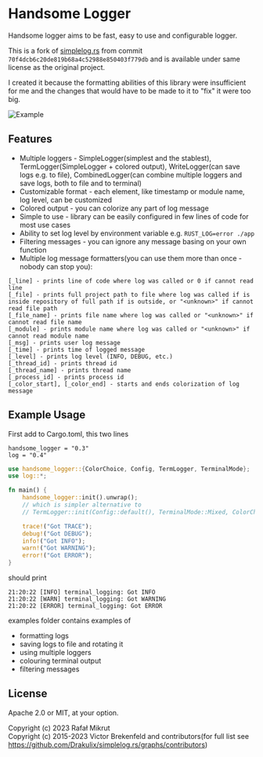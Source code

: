 # Handsome Logger

Handsome logger aims to be fast, easy to use and configurable logger.

This is a fork of [simplelog.rs](https://github.com/Drakulix/simplelog.rs) from commit `70f4dcb6c20de819b68a4c52988e850403f779db` and is available under same license as the original project.

I created it because the formatting abilities of this library were insufficient for me and the changes that would have to be made to it to "fix" it were too big.

![Example](https://github.com/qarmin/handsome_logger/assets/41945903/f409c771-abb5-47dd-acfe-0aa385475591)

## Features
- Multiple loggers - SimpleLogger(simplest and the stablest), TermLogger(SimpleLogger + colored output), WriteLogger(can save logs e.g. to file), CombinedLogger(can combine multiple loggers and save logs, both to file and to terminal)
- Customizable format - each element, like timestamp or module name, log level, can be customized
- Colored output - you can colorize any part of log message
- Simple to use - library can be easily configured in few lines of code for most use cases
- Ability to set log level by environment variable e.g. `RUST_LOG=error ./app`
- Filtering messages - you can ignore any message basing on your own function
- Multiple log message formatters(you can use them more than once - nobody can stop you):
```
[_line] - prints line of code where log was called or 0 if cannot read line
[_file] - prints full project path to file where log was called if is inside repository of full path if is outside, or "<unknown>" if cannot read file path
[_file_name] - prints file name where log was called or "<unknown>" if cannot read file name
[_module] - prints module name where log was called or "<unknown>" if cannot read module name
[_msg] - prints user log message
[_time] - prints time of logged message
[_level] - prints log level (INFO, DEBUG, etc.)
[_thread_id] - prints thread id
[_thread_name] - prints thread name
[_process_id] - prints process id
[_color_start], [_color_end] - starts and ends colorization of log message
```
## Example Usage
First add to Cargo.toml, this two lines
```
handsome_logger = "0.3"
log = "0.4"
```
```rust
use handsome_logger::{ColorChoice, Config, TermLogger, TerminalMode};
use log::*;

fn main() {
    handsome_logger::init().unwrap();
    // which is simpler alternative to
    // TermLogger::init(Config::default(), TerminalMode::Mixed, ColorChoice::Auto).unwrap();

    trace!("Got TRACE");
    debug!("Got DEBUG");
    info!("Got INFO");
    warn!("Got WARNING");
    error!("Got ERROR");
}
```
should print
```
21:20:22 [INFO] terminal_logging: Got INFO
21:20:22 [WARN] terminal_logging: Got WARNING
21:20:22 [ERROR] terminal_logging: Got ERROR
```

examples folder contains examples of
- formatting logs
- saving logs to file and rotating it
- using multiple loggers
- colouring terminal output
- filtering messages

## License 
Apache 2.0 or MIT, at your option.

Copyright (c) 2023 Rafał Mikrut  
Copyright (c) 2015-2023 Victor Brekenfeld and contributors(for full list see https://github.com/Drakulix/simplelog.rs/graphs/contributors)


